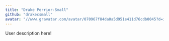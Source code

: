 ```yaml
---
title: "Drake Perrior-Small"
github: "drakecsmall"
avatar: "//www.gravatar.com/avatar/070967f84da0a5d951e411d76cdb0045?d=identicon"
---
```


User description here!
